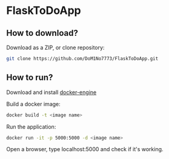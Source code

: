 # FlaskToDoApp

## How to download?

Download as a ZIP, or clone repository:

```bash
git clone https://github.com/DoM1No7773/FlaskToDoApp.git
```

## How to run?


Download and install [docker-engine](https://docs.docker.com/engine/install/) 


Build a docker image:

```bash
docker build -t <image name>
```

Run the application:

```bash
docker run -it -p 5000:5000 -d <image name>
```

Open a browser, type localhost:5000 and check if it's working.






